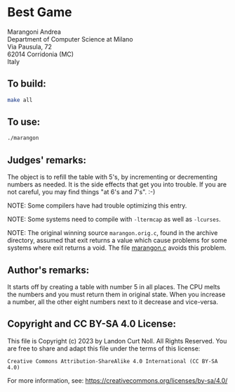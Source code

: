 # Best Game

Marangoni Andrea\
Department of Computer Science at Milano\
Via Pausula, 72\
62014 Corridonia (MC)\
Italy

## To build:

```sh
make all
```

## To use:

```sh
./marangon
```

## Judges' remarks:

The object is to refill the table with 5's, by incrementing or decrementing
numbers as needed.  It is the side effects that get you into trouble.  If you
are not careful, you may find things "at 6's and 7's".  :-)

NOTE: Some compilers have had trouble optimizing this entry.

NOTE: Some systems need to compile with `-ltermcap` as well as `-lcurses`.

NOTE: The original winning source `marangon.orig.c`, found in the archive
directory, assumed that exit returns a value which cause problems for some
systems where exit returns a void.  The file [marangon.c](marangon.c) avoids
this problem.

## Author's remarks:

It starts off by creating a table with number 5 in all places.  The CPU melts
the numbers and you must return them in original state.  When you increase a
number, all the other eight numbers next to it decrease and vice-versa.

## Copyright and CC BY-SA 4.0 License:

This file is Copyright (c) 2023 by Landon Curt Noll.  All Rights Reserved.
You are free to share and adapt this file under the terms of this license:

    Creative Commons Attribution-ShareAlike 4.0 International (CC BY-SA 4.0)

For more information, see: https://creativecommons.org/licenses/by-sa/4.0/
